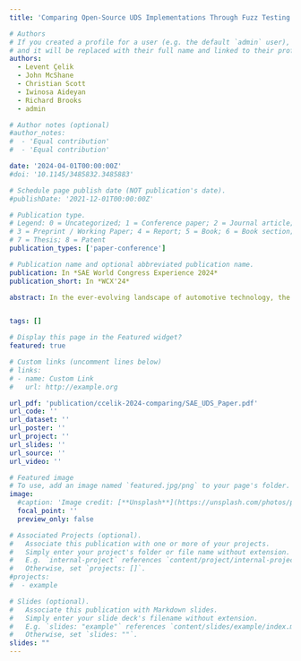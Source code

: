 ```yaml
---
title: 'Comparing Open-Source UDS Implementations Through Fuzz Testing'

# Authors
# If you created a profile for a user (e.g. the default `admin` user), write the username (folder name) here
# and it will be replaced with their full name and linked to their profile.
authors:
  - Levent Çelik
  - John McShane
  - Christian Scott
  - Iwinosa Aideyan
  - Richard Brooks
  - admin

# Author notes (optional)
#author_notes:
#  - 'Equal contribution'
#  - 'Equal contribution'

date: '2024-04-01T00:00:00Z'
#doi: '10.1145/3485832.3485883'

# Schedule page publish date (NOT publication's date).
#publishDate: '2021-12-01T00:00:00Z'

# Publication type.
# Legend: 0 = Uncategorized; 1 = Conference paper; 2 = Journal article;
# 3 = Preprint / Working Paper; 4 = Report; 5 = Book; 6 = Book section;
# 7 = Thesis; 8 = Patent
publication_types: ['paper-conference']

# Publication name and optional abbreviated publication name.
publication: In *SAE World Congress Experience 2024*
publication_short: In *WCX'24*

abstract: In the ever-evolving landscape of automotive technology, the need for robust security measures and dependable vehicle performance has become paramount with connected vehicles and autonomous driving. The Unified Diagnostic Services (UDS) protocol is the diagnostic communication layer between various vehicle components which serves as a critical interface for vehicle servicing and for software updates. Fuzz testing is a dynamic software testing technique that involves the barrage of unexpected and invalid inputs to uncover vulnerabilities and erratic behavior. This paper presents the implementation of fuzz testing methodologies on the UDS layer, revealing the potential vulnerabilities that could be exploited by malicious entities. By employing both open-source and commercial fuzzing tools and techniques, this paper simulates real-world scenarios to assess the UDS layer’s resilience against anomalous data inputs. Specifically, we deploy several open-source UDS implementations on a Controller Area Network (CAN) testbed and use them as a target for the aforementioned fuzzing tools. The outcomes of the fuzzing campaigns provide both automakers and researchers with insights about the completeness of open-source UDS implementations, as well as existing vulnerabilities. Our recommendations are intended to inform researchers and developers about the current state of these implementations, especially if they consider integrating them into their products. Ultimately, the use of open-source implementations in the automotive domain promises a more secure, easier to maintain, safer, and cheaper development process. This paper underscores the significance of continuous testing and fortification in ensuring the integrity of automotive systems with a particular focus on UDS, offering a valuable contribution to the advancement of secure vehicular technology.


tags: []

# Display this page in the Featured widget?
featured: true

# Custom links (uncomment lines below)
# links:
# - name: Custom Link
#   url: http://example.org

url_pdf: 'publication/ccelik-2024-comparing/SAE_UDS_Paper.pdf'
url_code: ''
url_dataset: ''
url_poster: ''
url_project: ''
url_slides: ''
url_source: ''
url_video: ''

# Featured image
# To use, add an image named `featured.jpg/png` to your page's folder.
image:
  #caption: 'Image credit: [**Unsplash**](https://unsplash.com/photos/pLCdAaMFLTE)'
  focal_point: ''
  preview_only: false

# Associated Projects (optional).
#   Associate this publication with one or more of your projects.
#   Simply enter your project's folder or file name without extension.
#   E.g. `internal-project` references `content/project/internal-project/index.md`.
#   Otherwise, set `projects: []`.
#projects:
#  - example

# Slides (optional).
#   Associate this publication with Markdown slides.
#   Simply enter your slide deck's filename without extension.
#   E.g. `slides: "example"` references `content/slides/example/index.md`.
#   Otherwise, set `slides: ""`.
slides: ""
---
```


